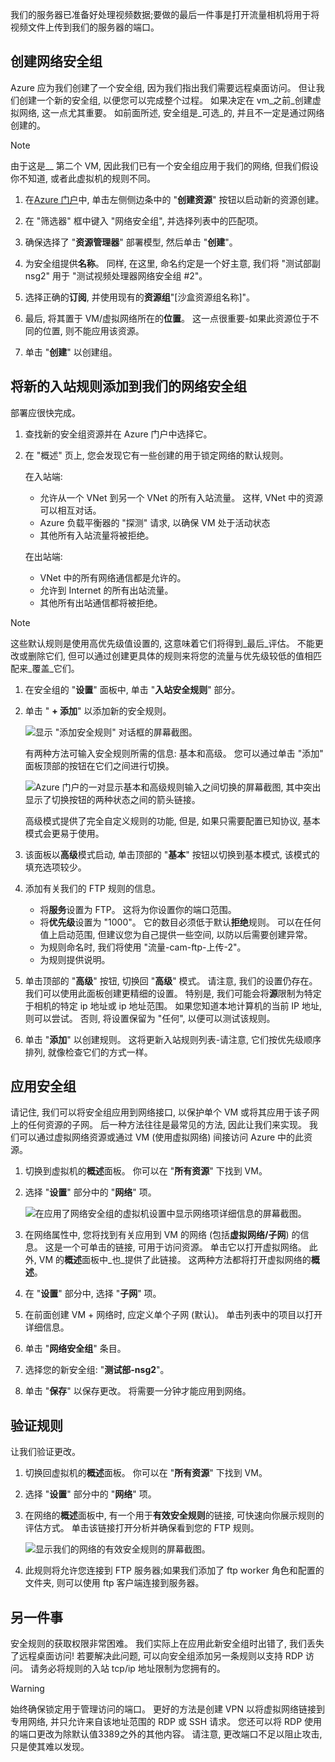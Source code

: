 我们的服务器已准备好处理视频数据;要做的最后一件事是打开流量相机将用于将视频文件上传到我们的服务器的端口。

## <a name="create-a-network-security-group"></a>创建网络安全组

Azure 应为我们创建了一个安全组, 因为我们指出我们需要远程桌面访问。 但让我们创建一个新的安全组, 以便您可以完成整个过程。 如果决定在 vm_之前_创建虚拟网络, 这一点尤其重要。 如前面所述, 安全组是_可选_的, 并且不一定是通过网络创建的。

> [!NOTE]
> 由于这是__ 第二个 VM, 因此我们已有一个安全组应用于我们的网络, 但我们假设你不知道, 或者此虚拟机的规则不同。

1. 在[Azure 门户](https://portal.azure.com/learn.docs.microsoft.com?azure-portal=true)中, 单击左侧侧边条中的 "**创建资源**" 按钮以启动新的资源创建。

1. 在 "筛选器" 框中键入 "网络安全组", 并选择列表中的匹配项。

1. 确保选择了 "**资源管理器**" 部署模型, 然后单击 "**创建**"。

1. 为安全组提供**名称**。 同样, 在这里, 命名约定是一个好主意, 我们将 "测试部副 nsg2" 用于 "测试视频处理器网络安全组 #2"。

1. 选择正确的**订阅**, 并使用现有的**资源组**"<rgn>[沙盒资源组名称]</rgn>"。

1. 最后, 将其置于 VM/虚拟网络所在的**位置**。 这一点很重要-如果此资源位于不同的位置, 则不能应用该资源。

1. 单击 "**创建**" 以创建组。

## <a name="add-a-new-inbound-rule-to-our-network-security-group"></a>将新的入站规则添加到我们的网络安全组

部署应很快完成。

1. 查找新的安全组资源并在 Azure 门户中选择它。

1. 在 "概述" 页上, 您会发现它有一些创建的用于锁定网络的默认规则。

    在入站端:

    - 允许从一个 VNet 到另一个 VNet 的所有入站流量。 这样, VNet 中的资源可以相互对话。
    - Azure 负载平衡器的 "探测" 请求, 以确保 VM 处于活动状态
    - 其他所有入站流量将被拒绝。

    在出站端:
    - VNet 中的所有网络通信都是允许的。
    - 允许到 Internet 的所有出站流量。
    - 其他所有出站通信都将被拒绝。

> [!NOTE]
> 这些默认规则是使用高优先级值设置的, 这意味着它们将得到_最后_评估。 不能更改或删除它们, 但可以通过创建更具体的规则来将您的流量与优先级较低的值相匹配来_覆盖_它们。

1. 在安全组的 "**设置**" 面板中, 单击 "**入站安全规则**" 部分。

1. 单击 " **+ 添加**" 以添加新的安全规则。

    ![显示 "添加安全规则" 对话框的屏幕截图。](../media/8-add-rule.png)

    有两种方法可输入安全规则所需的信息: 基本和高级。 您可以通过单击 "添加" 面板顶部的按钮在它们之间进行切换。

    ![Azure 门户的一对显示基本和高级规则输入之间切换的屏幕截图, 其中突出显示了切换按钮的两种状态之间的箭头链接。](../media/8-advanced-create-rule.png)

    高级模式提供了完全自定义规则的功能, 但是, 如果只需要配置已知协议, 基本模式会更易于使用。

1. 该面板以**高级**模式启动, 单击顶部的 "**基本**" 按钮以切换到基本模式, 该模式的填充选项较少。

1. 添加有关我们的 FTP 规则的信息。

    - 将**服务**设置为 FTP。 这将为你设置你的端口范围。
    - 将**优先级**设置为 "1000"。 它的数目必须低于默认**拒绝**规则。 可以在任何值上启动范围, 但建议您为自己提供一些空间, 以防以后需要创建异常。
    - 为规则命名时, 我们将使用 "流量-cam-ftp-上传-2"。
    - 为规则提供说明。

1. 单击顶部的 "**高级**" 按钮, 切换回 "**高级**" 模式。 请注意, 我们的设置仍存在。 我们可以使用此面板创建更精细的设置。 特别是, 我们可能会将**源**限制为特定于相机的特定 ip 地址或 ip 地址范围。 如果您知道本地计算机的当前 IP 地址, 则可以尝试。 否则, 将设置保留为 "任何", 以便可以测试该规则。

1. 单击 "**添加**" 以创建规则。 这将更新入站规则列表-请注意, 它们按优先级顺序排列, 就像检查它们的方式一样。

## <a name="apply-the-security-group"></a>应用安全组

请记住, 我们可以将安全组应用到网络接口, 以保护单个 VM 或将其应用于该子网上的任何资源的子网。 后一种方法往往是最常见的方法, 因此让我们来实现。 我们可以通过虚拟网络资源或通过 VM (使用虚拟网络) 间接访问 Azure 中的此资源。

1. 切换到虚拟机的**概述**面板。 你可以在 "**所有资源**" 下找到 VM。

1. 选择 "**设置**" 部分中的 "**网络**" 项。

    ![在应用了网络安全组的虚拟机设置中显示网络项详细信息的屏幕截图。](../media/8-network-settings.png)

1. 在网络属性中, 您将找到有关应用到 VM 的网络 (包括**虚拟网络/子网**) 的信息。 这是一个可单击的链接, 可用于访问资源。 单击它以打开虚拟网络。 此外, VM 的**概述**面板中_也_提供了此链接。 这两种方法都将打开虚拟网络的**概述**。

1. 在 "**设置**" 部分中, 选择 "**子网**" 项。

1. 在前面创建 VM + 网络时, 应定义单个子网 (默认)。 单击列表中的项目以打开详细信息。

1. 单击 "**网络安全组**" 条目。

1. 选择您的新安全组: "**测试部-nsg2**"。

1. 单击 "**保存**" 以保存更改。 将需要一分钟才能应用到网络。

## <a name="verify-the-rules"></a>验证规则

让我们验证更改。

1. 切换回虚拟机的**概述**面板。 你可以在 "**所有资源**" 下找到 VM。

1. 选择 "**设置**" 部分中的 "**网络**" 项。

1. 在网络的**概述**面板中, 有一个用于**有效安全规则**的链接, 可快速向你展示规则的评估方式。 单击该链接打开分析并确保看到您的 FTP 规则。

    ![显示我们的网络的有效安全规则的屏幕截图。](../media/8-effective-rules.png)

1. 此规则将允许您连接到 FTP 服务器;如果我们添加了 ftp worker 角色和配置的文件夹, 则可以使用 ftp 客户端连接到服务器。

## <a name="one-more-thing"></a>另一件事

安全规则的获取权限非常困难。 我们实际上在应用此新安全组时出错了, 我们丢失了远程桌面访问! 若要解决此问题, 可以向安全组添加另一条规则以支持 RDP 访问。 请务必将规则的入站 tcp/ip 地址限制为您拥有的。

> [!WARNING]
> 始终确保锁定用于管理访问的端口。 更好的方法是创建 VPN 以将虚拟网络链接到专用网络, 并只允许来自该地址范围的 RDP 或 SSH 请求。 您还可以将 RDP 使用的端口更改为除默认值3389之外的其他内容。 请注意, 更改端口不足以阻止攻击, 只是使其难以发现。